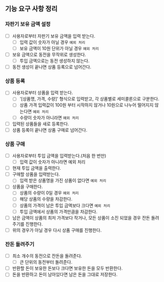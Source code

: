 ## 기능 요구 사항 정리

### 자판기 보유 금액 설정

- [ ] 사용자로부터 자판기 보유 금액을 입력 받는다.
  - [ ] 입력 값이 숫자가 아닐 경우 `예외 처리`
  - [ ] 보유 금액이 10원 단위가 아닐 경우 `예외 처리`
- [ ] 보유 금액으로 동전을 무작위로 생성한다.
  - [ ] 투입 금액으로는 동전 생성하지 않는다.
- [ ] 동전 생성이 끝나면 상품 등록으로 넘어간다.

### 상품 등록

- [ ] 사용자로부터 상품을 입력 받는다.
  - [ ] '[상품명, 가격, 수량]' 형식으로 입력받고, 각 상품별로 세미콜론으로 구분한다.
  - [ ] 상품 가격 입력값이 100원 부터 시작하지 않거나 10원으로 나누어 떨어지지 않는다면 `예외 처리`
  - [ ] 수량이 숫자가 아니라면 `예외 처리`
- [ ] 입력된 상품들을 새로 등록한다.
- [ ] 상품 등록이 끝나면 상품 구매로 넘어간다.

### 상품 구매

- [ ] 사용자로부터 투입 금액을 입력받는다.(처음 한 번만)
  - [ ] 입력 값이 숫자가 아니라면 예외 처리
- [ ] 현재 투입 금액을 출력한다.
- [ ] 구매할 상품을 입력받는다.
  - [ ] 입력 받은 상품명을 가진 상품이 없다면 `예외 처리`
- [ ] 상품을 구매한다.
  - [ ] 상품의 수량이 0일 경우 `예외 처리`
  - [ ] 해당 상품의 수량을 차감한다.
  - [ ] 상품의 가격이 남은 투입 금액보다 크다면 `예외 처리`
  - [ ] 투입 금액에서 상품의 가격만큼을 차감한다.
- [ ] 남은 금액이 상품의 최저 가격보다 작거나, 모든 상품이 소진 되었을 경우 잔돈 돌려주기를 진행한다.
- [ ] 위의 경우가 아닐 경우 다시 상품 구매를 진행한다.

### 잔돈 돌려주기

- [ ] 최소 개수의 동전으로 잔돈을 돌려준다.
  - [ ] 큰 단위의 동전부터 돌려준다.
- [ ] 반환할 돈이 보유한 돈보다 크다면 보유한 돈을 모두 반환한다.
- [ ] 돈을 반환하고 돈이 남아있다면 남은 돈을 그대로 저장한다.
